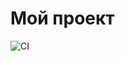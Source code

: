 # Мой проект

![CI](https://github.com/ElizabethKorn/my-ahj-env/actions/workflows/web.yml/badge.svg)
